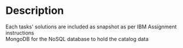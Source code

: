 # Description 

Each tasks' solutions are included as snapshot as per IBM Assignment instructions <br>
MongoDB for the NoSQL database to hold the catalog data <br>
